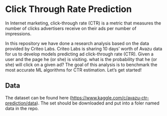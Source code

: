 # Click Through Rate Prediction

In Internet marketing, click-through rate (CTR) is a metric that measures the number of clicks advertisers receive on their ads per number of impressions.

In this repository we have done a research analysis based on the data provided by Criteo Labs. Criteo Labs is sharing 10 days’ worth of Avazu data for us to develop models predicting ad click-through rate (CTR). Given a user and the page he (or she) is visiting. what is the probability that he (or she) will click on a given ad? The goal of this analysis is to benchmark the most accurate ML algorithms for CTR estimation. Let’s get started!

## Data
The dataset can be found here (https://www.kaggle.com/c/avazu-ctr-prediction/data). The set should be downloaded and put into a foler named data in the repo.

